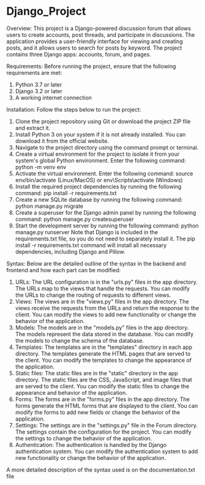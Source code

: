﻿# Django_Project
Overview:
This project is a Django-powered discussion forum that allows users to create accounts, post threads, and participate in discussions. The application provides a user-friendly interface for viewing and creating posts, and it allows users to search for posts by keyword. The project contains three Django apps: accounts, forum, and pages.

Requirements:
Before running the project, ensure that the following requirements are met:

1. Python 3.7 or later
2. Django 3.2 or later
3. A working internet connection

Installation:
Follow the steps below to run the project:

1.	Clone the project repository using Git or download the project ZIP file and extract it.
2.	Install Python 3 on your system if it is not already installed. You can download it from the official website.
3.	Navigate to the project directory using the command prompt or terminal.
4.	Create a virtual environment for the project to isolate it from your system's global Python environment. Enter the following command: python -m venv env
5.	Activate the virtual environment. Enter the following command: source env/bin/activate (Linux/MacOS) or env\Scripts\activate (Windows)
6.	Install the required project dependencies by running the following command: pip install -r requirements.txt
7.	Create a new SQLite database by running the following command: python manage.py migrate
8.	Create a superuser for the Django admin panel by running the following command: python manage.py createsuperuser
9.	Start the development server by running the following command: python manage.py runserver
Note that Django is included in the requirements.txt file, so you do not need to separately install it. The pip install -r requirements.txt command will install all necessary dependencies, including Django and Pillow.


Syntax:
Below are the detailed outline of the syntax in the backend and frontend and how each part can be modified:
1.	URLs: The URL configuration is in the "urls.py" files in the app directory. The URLs map to the views that handle the requests. You can modify the URLs to change the routing of requests to different views.
2.	Views: The views are in the "views.py" files in the app directory. The views receive the requests from the URLs and return the response to the client. You can modify the views to add new functionality or change the behavior of the application.
3.	Models: The models are in the "models.py" files in the app directory. The models represent the data stored in the database. You can modify the models to change the schema of the database.
4.	Templates: The templates are in the "templates" directory in each app directory. The templates generate the HTML pages that are served to the client. You can modify the templates to change the appearance of the application.
5.	Static files: The static files are in the "static" directory in the app directory. The static files are the CSS, JavaScript, and image files that are served to the client. You can modify the static files to change the appearance and behavior of the application.
6.	Forms: The forms are in the "forms.py" files in the app directory. The forms generate the HTML forms that are displayed to the client. You can modify the forms to add new fields or change the behavior of the application.
7.	Settings: The settings are in the "settings.py" file in the Forum directory. The settings contain the configuration for the project. You can modify the settings to change the behavior of the application.
8.	Authentication: The authentication is handled by the Django authentication system. You can modify the authentication system to add new functionality or change the behavior of the application.

A more detailed description of the syntax used is on the documentation.txt file
